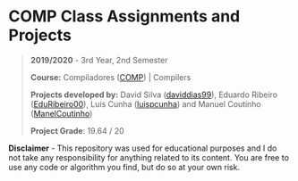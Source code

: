 # COMP Class Assignments and Projects

> **2019/2020** - 3rd Year, 2nd Semester
>
> **Course:** Compiladores ([COMP](https://sigarra.up.pt/feup/pt/ucurr_geral.ficha_uc_view?pv_ocorrencia_id=436448)) | Compilers
>
> **Projects developed by:** David Silva ([daviddias99](https://github.com/daviddias99)), Eduardo Ribeiro ([EduRibeiro00](https://github.com/EduRibeiro00)), Luís Cunha ([luispcunha](https://github.com/luispcunha)) and Manuel Coutinho ([ManelCoutinho](https://github.com/ManelCoutinho))
>
> **Project Grade**: 19.64 / 20

**Disclaimer** - This repository was used for educational purposes and I do not take any responsibility for anything related to its content. You are free to use any code or algorithm you find, but do so at your own risk.

